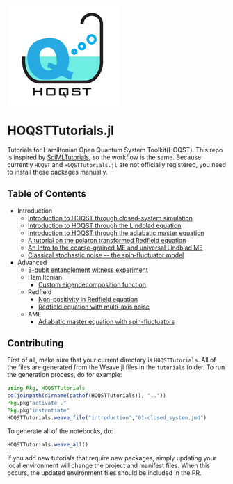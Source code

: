 <img src="assets/logo.jpg" width="256"/>

# HOQSTTutorials.jl
Tutorials for Hamiltonian Open Quantum System Toolkit(HOQST). This repo is inspired by [SciMLTutorials](https://github.com/SciML/SciMLTutorials.jl), so the workflow is the same. Because currently `HOQST` and `HOQSTTutorials.jl` are not officially registered, you need to install these packages manually.

## Table of Contents

- Introduction
  - [Introduction to HOQST through closed-system simulation](https://uscqserver.github.io/HOQSTTutorials.jl/html/introduction/01-closed_system.html)
  - [Introduction to HOQST through the Lindblad equation](https://uscqserver.github.io/HOQSTTutorials.jl/html/introduction/02-lindblad_equation.html)
  - [Introduction to HOQST through the adiabatic master equation](https://uscqserver.github.io/HOQSTTutorials.jl/html/introduction/03-single_qubit_ame.html)
  - [A tutorial on the polaron transformed Redfield equation](https://uscqserver.github.io/HOQSTTutorials.jl/html/introduction/04-polaron_transformed_redfield.html)
  - [An Intro to the coarse-grained ME and universal Lindblad ME](https://uscqserver.github.io/HOQSTTutorials.jl/html/introduction/05-CGME_ULE.html)
  - [Classical stochastic noise -- the spin-fluctuator model](https://uscqserver.github.io/HOQSTTutorials.jl/html/introduction/06-spin_fluctuators.html)
- Advanced
  - [3-qubit entanglement witness experiment](https://uscqserver.github.io/HOQSTTutorials.jl/html/advanced/02-3_qubit_entanglement_witness.html)
  - Hamiltonian
    - [Custom eigendecomposition function](https://uscqserver.github.io/HOQSTTutorials.jl/html/hamiltonian/01-custom_eigen.html)
  - Redfield
    - [Non-positivity in Redfield equation](https://uscqserver.github.io/HOQSTTutorials.jl/html/redfield/01-non_positivity_redfield.html)
    - [Redfield equation with multi-axis noise](https://uscqserver.github.io/HOQSTTutorials.jl/html/redfield/02-redfield_multi_axis_noise.html)
  - AME
    - [Adiabatic master equation with spin-fluctuators](https://uscqserver.github.io/HOQSTTutorials.jl/html/advanced/01-ame_spin_fluctuators.html)

## Contributing

First of all, make sure that your current directory is `HOQSTTutorials`. All
of the files are generated from the Weave.jl files in the `tutorials` folder.
To run the generation process, do for example:

```julia
using Pkg, HOQSTTutorials
cd(joinpath(dirname(pathof(HOQSTTutorials)), ".."))
Pkg.pkg"activate ."
Pkg.pkg"instantiate"
HOQSTTutorials.weave_file("introduction","01-closed_system.jmd")
```

To generate all of the notebooks, do:

```julia
HOQSTTutorials.weave_all()
```

If you add new tutorials that require new packages, simply updating your local
environment will change the project and manifest files. When this occurs, the
updated environment files should be included in the PR.